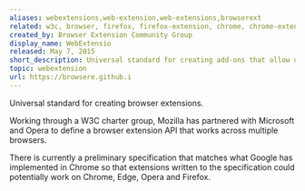 ```yaml
---
aliases: webextensions,web-extension,web-extensions,browserext
related: w3c, browser, firefox, firefox-extension, chrome, chrome-extension, mozilla, opera, edge
created_by: Browser Extension Community Group
display_name: WebExtensio
released: May 7, 2015
short_description: Universal standard for creating add-ons that allow users to customize their web browser.
topic: webextension
url: https://browsere.github.i
---
```

Universal standard for creating browser extensions.

Working through a W3C charter group, Mozilla has partnered with Microsoft and Opera to define a browser extension API that works across multiple browsers. 

There is currently a preliminary specification that matches what Google has implemented in Chrome so that extensions written to the specification could potentially work on Chrome, Edge, Opera and Firefox.
